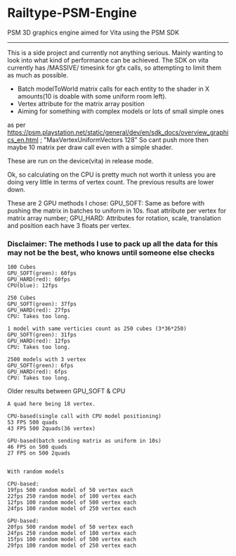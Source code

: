 Railtype-PSM-Engine
===================

PSM 3D graphics engine aimed for Vita using the PSM SDK

-------------------

This is a side project and currently not anything serious. Mainly wanting to look into what kind of performance can be achieved. The SDK on vita currently has /MASSIVE/ timesink for gfx calls, so attempting to limit them as much as possible.


* Batch modelToWorld matrix calls for each entity to the shader in X amounts(10 is doable with some uniform room left).
* Vertex attribute for the matrix array position
* Aiming for something with complex models or lots of small simple ones

as per https://psm.playstation.net/static/general/dev/en/sdk_docs/overview_graphics_en.html ; "MaxVertexUniformVectors 128"
So cant push more then maybe 10 matrix per draw call even with a simple shader.

These are run on the device(vita) in release mode.

Ok, so calculating on the CPU is pretty much not worth it unless you are doing very little in terms of vertex count. The previous results are lower down.

These are 2 GPU methods I chose:
GPU_SOFT: Same as before with pushing the matrix in batches to uniform in 10s. float attribute per vertex for matrix array number;
GPU_HARD: Attributes for rotation, scale, translation and position each have 3 floats per vertex.

### Disclaimer: The methods I use to pack up all the data for this may not be the best, who knows until someone else checks ###

~~~
100 Cubes
GPU_SOFT(green): 60fps
GPU_HARD(red): 60fps
CPU(blue): 12fps

250 Cubes
GPU_SOFT(green): 37fps
GPU_HARD(red): 27fps
CPU: Takes too long.

1 model with same verticies count as 250 cubes (3*36*250)
GPU_SOFT(green): 31fps
GPU_HARD(red): 12fps
CPU: Takes too long.

2500 models with 3 vertex
GPU_SOFT(green): 6fps
GPU_HARD(red): 6fps
CPU: Takes too long.

~~~

Older results between GPU_SOFT & CPU

~~~
A quad here being 18 vertex.

CPU-based(single call with CPU model positioning)
53 FPS 500 quads 
43 FPS 500 2quads(36 vertex)

GPU-based(batch sending matrix as uniform in 10s)
46 FPS on 500 quads 
27 FPS on 500 2quads


With random models

CPU-based:
19fps 500 random model of 50 vertex each
22fps 250 random model of 100 vertex each
12fps 100 random model of 500 vertex each
24fps 100 random model of 250 vertex each

GPU-based:
20fps 500 random model of 50 vertex each
24fps 250 random model of 100 vertex each
15fps 100 random model of 500 vertex each
29fps 100 random model of 250 vertex each
~~~
